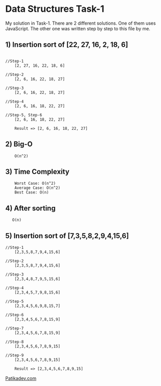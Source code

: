 # Data Structures Task-1

My solution in Task-1. There are 2 different solutions. One of them uses JavaScript. The other one was written step by step to this file by me.

## 1) Insertion sort of [22, 27, 16, 2, 18, 6]

```

//Step-1
    [2, 27, 16, 22, 18, 6]

//Step-2
    [2, 6, 16, 22, 18, 27]

//Step-3
    [2, 6, 16, 22, 18, 27]

//Step-4
    [2, 6, 16, 18, 22, 27]

//Step-5, Step-6
    [2, 6, 16, 18, 22, 27]

    Result => [2, 6, 16, 18, 22, 27]
```

## 2) Big-O

```
    O(n^2)
```

## 3) Time Complexity

```
    Worst Case: O(n^2)
    Average Case: O(n^2)
    Best Case: O(n)

```

## 4) After sorting

```
   O(n)
```

## 5) Insertion sort of [7,3,5,8,2,9,4,15,6]

```
//Step-1
    [2,3,5,8,7,9,4,15,6]

//Step-2
    [2,3,5,8,7,9,4,15,6]

//Step-3
    [2,3,4,8,7,9,5,15,6]

//Step-4
    [2,3,4,5,7,9,8,15,6]

//Step-5
    [2,3,4,5,6,9,8,15,7]

//Step-6
    [2,3,4,5,6,7,8,15,9]

//Step-7
    [2,3,4,5,6,7,8,15,9]

//Step-8
    [2,3,4,5,6,7,8,9,15]

//Step-9
    [2,3,4,5,6,7,8,9,15]

    Result => [2,3,4,5,6,7,8,9,15]

```

[Patikadev.com](https://patikadev.com)
